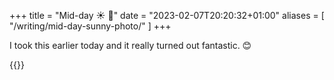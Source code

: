 +++
title = "Mid-day ☀️ 📸"
date = "2023-02-07T20:20:32+01:00"
aliases = [
  "/writing/mid-day-sunny-photo/"
]
+++

I took this earlier today and it really turned out fantastic. 😊

{{<fig
  src="photo@2x.jpg"
  alt="A photo of an entranceway, with mailboxes to the right, stairs to the left, and some bicycles leaning against the sides, with the sun beaming in with a little lens flare" />}}
